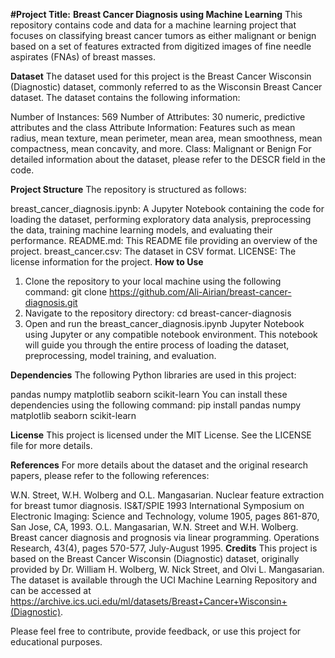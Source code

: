 **#Project Title:**
**Breast Cancer Diagnosis using Machine Learning**
This repository contains code and data for a machine learning project that focuses on classifying breast cancer tumors as either malignant or benign based on a set of features extracted from digitized images of fine needle aspirates (FNAs) of breast masses.

**Dataset**
The dataset used for this project is the Breast Cancer Wisconsin (Diagnostic) dataset, commonly referred to as the Wisconsin Breast Cancer dataset. The dataset contains the following information:

Number of Instances: 569
Number of Attributes: 30 numeric, predictive attributes and the class
Attribute Information: Features such as mean radius, mean texture, mean perimeter, mean area, mean smoothness, mean compactness, mean concavity, and more.
Class: Malignant or Benign
For detailed information about the dataset, please refer to the DESCR field in the code.

**Project Structure**
The repository is structured as follows:

breast_cancer_diagnosis.ipynb: A Jupyter Notebook containing the code for loading the dataset, performing exploratory data analysis, preprocessing the data, training machine learning models, and evaluating their performance.
README.md: This README file providing an overview of the project.
breast_cancer.csv: The dataset in CSV format.
LICENSE: The license information for the project.
**How to Use**
1. Clone the repository to your local machine using the following command:
git clone https://github.com/Ali-Airian/breast-cancer-diagnosis.git
2. Navigate to the repository directory:
cd breast-cancer-diagnosis
3. Open and run the breast_cancer_diagnosis.ipynb Jupyter Notebook using Jupyter or any compatible notebook environment. This notebook will guide you through the entire process of loading the dataset, preprocessing, model training, and evaluation.

**Dependencies**
The following Python libraries are used in this project:

pandas
numpy
matplotlib
seaborn
scikit-learn
You can install these dependencies using the following command:
pip install pandas numpy matplotlib seaborn scikit-learn

**License**
This project is licensed under the MIT License. See the LICENSE file for more details.

**References**
For more details about the dataset and the original research papers, please refer to the following references:

W.N. Street, W.H. Wolberg and O.L. Mangasarian. Nuclear feature extraction for breast tumor diagnosis. IS&T/SPIE 1993 International Symposium on Electronic Imaging: Science and Technology, volume 1905, pages 861-870, San Jose, CA, 1993.
O.L. Mangasarian, W.N. Street and W.H. Wolberg. Breast cancer diagnosis and prognosis via linear programming. Operations Research, 43(4), pages 570-577, July-August 1995.
**Credits**
This project is based on the Breast Cancer Wisconsin (Diagnostic) dataset, originally provided by Dr. William H. Wolberg, W. Nick Street, and Olvi L. Mangasarian. The dataset is available through the UCI Machine Learning Repository and can be accessed at https://archive.ics.uci.edu/ml/datasets/Breast+Cancer+Wisconsin+(Diagnostic).

Please feel free to contribute, provide feedback, or use this project for educational purposes.
